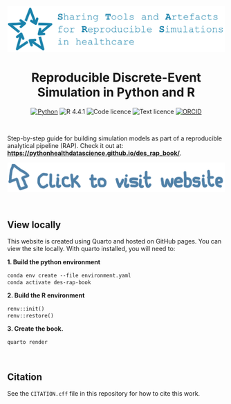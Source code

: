 <div align="center">

![](images/stars_banner.png)

# Reproducible Discrete-Event Simulation in Python and R

[![Python](https://img.shields.io/badge/-Python_3.9.22-a8902b?style=for-the-badge&logo=python&logoColor=white)](https://www.python.org/)
![R 4.4.1](https://img.shields.io/badge/-R_4.4.1-276DC2?style=for-the-badge&logo=r&logoColor=white)
![Code licence](https://img.shields.io/badge/🛡️_Code_licence-MIT-8a00c2?style=for-the-badge&labelColor=gray)
![Text licence](https://img.shields.io/badge/🛡️_Text_licence-CC--BY--SA--4.0-b100cd?style=for-the-badge&labelColor=gray)
[![ORCID](https://img.shields.io/badge/ORCID_Amy_Heather-0000--0002--6596--3479-A6CE39?style=for-the-badge&logo=orcid&logoColor=white)](https://orcid.org/0000-0002-6596-3479)

</div>

<br>

Step-by-step guide for building simulation models as part of a reproducible analytical pipeline (RAP). Check it out at: **https://pythonhealthdatascience.github.io/des_rap_book/**.

[![](images/website_click.png)](https://pythonhealthdatascience.github.io/des_rap_book/)

<br>

## View locally

This website is created using Quarto and hosted on GitHub pages. You can view the site locally. With quarto installed, you will need to:

**1. Build the python environment**

```
conda env create --file environment.yaml
conda activate des-rap-book
```

**2. Build the R environment**

```
renv::init()
renv::restore()
```

**3. Create the book.**

```
quarto render
```

<br>

## Citation

See the `CITATION.cff` file in this repository for how to cite this work.